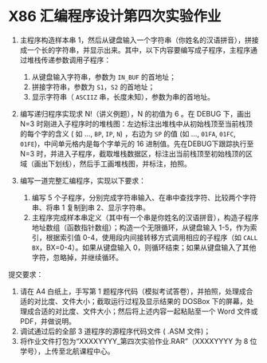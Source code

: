 # X86 汇编程序设计第四次实验作业

1. 主程序构造样本串 1，然后从键盘输入一个字符串（你姓名的汉语拼音），拼接成一个长的字符串，并显示出来。其中，以下内容要编写成子程序，主程序通过堆栈传递参数调用子程序：

   1. 从键盘输入字符串，参数为 `IN_BUF` 的首地址；
   2. 拼接字符串，参数为 `S1`，`S2` 的首地址；
   3. 显示字符串（ `ASCIIZ` 串，长度未知），参数为串的首地址。

2. 编写递归程序实现求 N!（讲义例题），N 的初值为 6 。在 DEBUG 下，画出 N=3 时刚进入子程序时的堆栈图：左边标注出堆栈中从初始栈顶至当前栈顶的每个字的含义 ( 如 ..., `BP`, `IP`, `N`) ，右边为 `SP` 的值 (如 ..., `01FA`, `01FC`, `01FE`)，中间单元格内是每个字单元的 16 进制值。先在DEBUG下跟踪执行至 N=3 时，并进入子程序，截取堆栈数据区，标注出当前栈顶至初始栈顶的区域（画出下划线），然后手工画堆栈图，并标注，拍照。

3. 编写一道完整汇编程序，实现以下要求：

   1. 编写 5 个子程序，分别完成字符串输入、在串中查找字符、比较两个字符串、将串 1 复制到串 2、显示字符串。
   2. 主程序完成样本串定义（其中有一个串是你姓名的汉语拼音），构造子程序地址数组（函数指针数组）；构造一个无限循环，从键盘输入 1-5，作为索引，根据索引值 0-4，使用段内间接转移方式调用相应的子程序（如 `CALL BX`，BX=0-4）。如果从键盘输入 0，则循环结束；如果从键盘输入了其他字符，忽略掉，并继续循环。

提交要求：

1. 请在 A4 白纸上，手写第 1 题程序代码（模拟考试答卷），并拍照，处理成合适的对比度、文件大小；截取运行过程及显示结果的 DOSBox 下的屏幕，处理成合适的对比度、文件大小；然后将上述内容一起粘贴至一个 Word 文件或 PDF，并做说明。
2. 调试通过后的全部 3 道程序的源程序代码文件 ( .ASM 文件)；
3. 将作业文件打包为“XXXXYYYY_第四次实验作业.RAR”（XXXXYYYY 为 8 位学号），上传至北航课程中心。